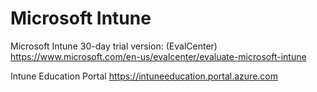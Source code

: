 
# Microsoft Intune

Microsoft Intune 30-day trial version: (EvalCenter)
https://www.microsoft.com/en-us/evalcenter/evaluate-microsoft-intune

Intune Education Portal
https://intuneeducation.portal.azure.com


